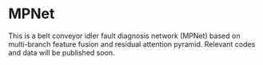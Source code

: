 # MPNet
This is a belt conveyor idler fault diagnosis network (MPNet) based on multi-branch feature fusion and residual attention pyramid.
Relevant codes and data will be published soon.
